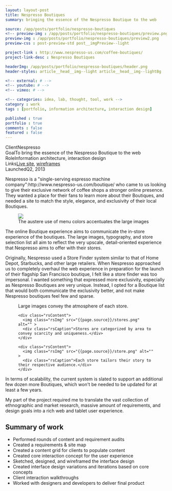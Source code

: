 ```yaml
---
layout: layout-post
title: Nespresso Boutiques
summary: bringing the essence of the Nespresso Boutique to the web 

source: /app/posts/portfolio/nespresso-boutiques
<!-- preview-img : /app/posts/portfolio/nespresso-boutiques/preview.png -->
preview-img : /app/posts/portfolio/nespresso-boutiques/preview2.png
preview-css : post-preview-std post__imgPreview--light

project-link : http://www.nespresso-us.com/coffee-boutiques/
project-link-desc : Nespresso Boutiques

headerImg: /app/posts/portfolio/nespresso-boutiques/header.png
header-styles: article__head__img--light article__head__img--lightBg

<!-- external: # -->
<!-- youtube: # -->
<!-- vimeo: # -->

<!-- categories: idea, lab, thought, tool, work -->
category : work
tags : [portfolio, information architecture, interaction design]

published : true
portfolio : true
comments : false
featured : false
---
```


<div class="callout">
  <div class="callout--row">
     <span class="title">Client</span><span class="content">Nespresso</span>
  </div>

  <div class="callout--row">
     <span class="title">Goal</span><span class="content">To bring the essence of the Nespresso Boutique to the web</span>
  </div>

  <div class="callout--row">
     <span class="title">Role</span><span class="content">Information architecture, interaction design</span>
  </div>

  <div class="callout--row">
     <span class="title">Links</span><span class="content"><a href="http://www.nespresso-us.com/coffee-boutiques/">Live site</a>, <a href="http://share.axure.com/3GTDZ6/">wireframes</a></span>
  </div>

  <div class="callout--row">
     <span class="title">Launched</span><span class="content">Q2, 2013</span>
  </div>
</div>



<p class="dropcap">Nespresso is a "single-serving espresso machine company":http://www.nespresso-us.com/boutique/  who came to us looking to give their exclusive network of coffee shops a stronger online presence. They wanted a place for their fans to learn more about their Boutiques, and needed a site to match the style, elegance, and exclusivity of their local Boutiques.</p>

<figure class="figure-wide"><a href="{{page.source}}/nespresso-home.png">
<img src="{{page.source}}/nespresso-home_sm.png" /></a><figcaption>The austere use of menu colors accentuates the large images</figcaption>
</figure>

The online Boutique experience aims to communicate the in-store experience of the boutiques. The large images, typography, and store selection list all aim to reflect the very upscale, detail-oriented experience that Nespresso aims to offer with their stores. 

Originally, Nespresso used a Store Finder system similar to that of Home Depot, Starbucks, and other large retailers. When Nespresso approached us to completely overhaul the web experience in preparation for the launch of their flagship San Francisco boutique, I felt like a store finder was too impersonal. I wanted something that expressed more exclusivity, especially as Nespresso Boutiques are very unique. Instead, I opted for a Boutique list that would both communicate the exclusivity better, and not make Nespresso boutiques feel few and sparse. 


<figure class="figure-wide">
  <div class="royalSlider rsMinW show-adjacent slider ">
    <div class="rsContent">
      <img class="rsImg" src="{{page.source}}/gallery.png" alt="" >
      <div class="rsCaption">Large images convey the atmosphere of each store.</div>
    </div>

    <div class="rsContent">
      <img class="rsImg" src="{{page.source}}/stores.png" alt="" >
      <div class="rsCaption">Stores are categorized by area to convey scarcity and uniqueness.</div>
    </div>

    <div class="rsContent">
      <img class="rsImg" src="{{page.source}}/store.png" alt="" >
      <div class="rsCaption">Each store tailors their story to their respective audience.</div>
    </div>
  </div>
</figure>


In terms of scalability, the current system is slated to support an additional few dozen more Boutiques, which won't be needed to be updated for at least a few years. 

My part of the project required me to translate the vast collection of ethnographic and market research, massive amount of requirements, and design goals into a rich web and tablet user experience.


<div class="callout">
  <h2 class="no-margin">Summary of work</h2>
  <div class="callout--row">
    <ul>
      <li>Performed rounds of content and requirement audits</li>
      <li>Created a requirements &amp; site map</li>
      <li>Created a content grid for clients to populate content</li>
      <li>Created core interaction concept for the user experience</li>
      <li>Sketched, designed, and wireframed the interface design</li>
      <li>Created interface design variations and iterations based on core concepts</li>
      <li>Client interaction walkthroughs</li>
      <li>Worked with designers and developers to deliver final product</li>
    </ul>
  </div>
</div>



